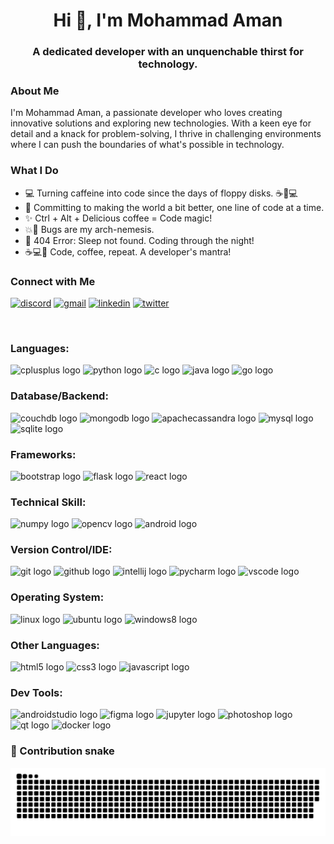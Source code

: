 <h1 align="center">Hi 👋, I'm Mohammad Aman</h1>
<h3 align="center">A dedicated developer with an unquenchable thirst for technology.</h3>

### About Me
I'm Mohammad Aman, a passionate developer who loves creating innovative solutions and exploring new technologies. With a keen eye for detail and a knack for problem-solving, I thrive in challenging environments where I can push the boundaries of what's possible in technology.

### What I Do
- 💻 Turning caffeine into code since the days of floppy disks. ☕💾💻
- 🌟 Committing to making the world a bit better, one line of code at a time.
- ✨ Ctrl + Alt + Delicious coffee = Code magic!
- 💥🐛 Bugs are my arch-nemesis.
- 🌙 404 Error: Sleep not found. Coding through the night!
- ☕💻🔄 Code, coffee, repeat. A developer's mantra!

### Connect with Me
<a href=""><img src="https://img.shields.io/badge/Discord-7289DA?style=for-the-badge&logo=discord&logoColor=white" alt="discord"></a>
<a href="mailto:mohammadaman055@gmail.com"><img src="https://img.shields.io/badge/Gmail-D14836?style=for-the-badge&logo=gmail&logoColor=white" alt="gmail"></a>
<a href="https://www.linkedin.com/in/mohammadaman055/"><img src="https://img.shields.io/badge/LinkedIn-0077B5?style=for-the-badge&logo=linkedin&logoColor=white" alt="linkedin"></a>
<a href="https://twitter.com/MohammadAman59"><img src="https://img.shields.io/badge/Twitter-1DA1F2?style=for-the-badge&logo=twitter&logoColor=white" alt="twitter"></a>

<br clear="both">

### Languages:
<div align="left">
  <img src="https://cdn.jsdelivr.net/gh/devicons/devicon/icons/cplusplus/cplusplus-original.svg" height="60" alt="cplusplus logo"  />
  <img src="https://cdn.jsdelivr.net/gh/devicons/devicon/icons/python/python-original.svg" height="60" alt="python logo"  />
  <img src="https://cdn.jsdelivr.net/gh/devicons/devicon/icons/c/c-original.svg" height="60" alt="c logo"  />
  <img src="https://cdn.jsdelivr.net/gh/devicons/devicon/icons/java/java-original.svg" height="60" alt="java logo"  />
  <img src="https://cdn.jsdelivr.net/gh/devicons/devicon/icons/go/go-original.svg" height="60" alt="go logo"  />
</div>

###

### Database/Backend:
<div align="left">
  <img src="https://cdn.jsdelivr.net/gh/devicons/devicon/icons/couchdb/couchdb-original.svg" height="60" alt="couchdb logo"  />
  <img src="https://cdn.jsdelivr.net/gh/devicons/devicon/icons/mongodb/mongodb-original.svg" height="60" alt="mongodb logo"  />
   <img src="https://cdn.simpleicons.org/apachecassandra/1287B1" height="60" alt="apachecassandra logo"  />
  <img src="https://cdn.jsdelivr.net/gh/devicons/devicon/icons/mysql/mysql-original.svg" height="60" alt="mysql logo"  />
  <img src="https://cdn.jsdelivr.net/gh/devicons/devicon/icons/sqlite/sqlite-original.svg" height="60" alt="sqlite logo"  />
</div>

###

### Frameworks:
<div align="left">
  <img src="https://cdn.jsdelivr.net/gh/devicons/devicon/icons/bootstrap/bootstrap-original.svg" height="60" alt="bootstrap logo"  />
  <img src="https://cdn.jsdelivr.net/gh/devicons/devicon/icons/flask/flask-original.svg" height="60" alt="flask logo"  />
  <img src="https://cdn.jsdelivr.net/gh/devicons/devicon/icons/react/react-original.svg" height="60" alt="react logo"  />
</div>

###

### Technical Skill:
<div align="left">
  <img src="https://cdn.jsdelivr.net/gh/devicons/devicon/icons/numpy/numpy-original.svg" height="60" alt="numpy logo"  />
  <img src="https://cdn.jsdelivr.net/gh/devicons/devicon/icons/opencv/opencv-original.svg" height="60" alt="opencv logo"  />
  <img src="https://cdn.simpleicons.org/android/3DDC84" height="60" alt="android logo"  />
</div>

###

### Version Control/IDE:
<div align="left">
  <img src="https://cdn.jsdelivr.net/gh/devicons/devicon/icons/git/git-original.svg" height="60" alt="git logo"  />
  <img src="https://cdn.jsdelivr.net/gh/devicons/devicon/icons/github/github-original.svg" height="60" alt="github logo"  />
  <img src="https://cdn.jsdelivr.net/gh/devicons/devicon/icons/intellij/intellij-original.svg" height="60" alt="intellij logo"  />
  <img src="https://cdn.jsdelivr.net/gh/devicons/devicon/icons/pycharm/pycharm-original.svg" height="60" alt="pycharm logo"  />
  <img src="https://cdn.jsdelivr.net/gh/devicons/devicon/icons/vscode/vscode-original.svg" height="60" alt="vscode logo"  />
</div>

###

### Operating System:
<div align="left">
  <img src="https://cdn.jsdelivr.net/gh/devicons/devicon/icons/linux/linux-original.svg" height="60" alt="linux logo"  />
  <img src="https://cdn.jsdelivr.net/gh/devicons/devicon/icons/ubuntu/ubuntu-plain.svg" height="60" alt="ubuntu logo"  />
  <img src="https://cdn.jsdelivr.net/gh/devicons/devicon/icons/windows8/windows8-original.svg" height="60" alt="windows8 logo"  />
</div>

###

### Other Languages:
<div align="left">
  <img src="https://cdn.jsdelivr.net/gh/devicons/devicon/icons/html5/html5-original.svg" height="60" alt="html5 logo"  />
  <img src="https://cdn.jsdelivr.net/gh/devicons/devicon/icons/css3/css3-original.svg" height="60" alt="css3 logo"  />
    <img src="https://cdn.jsdelivr.net/gh/devicons/devicon/icons/javascript/javascript-original.svg" height="60" alt="javascript logo"  />
</div>

###

### Dev Tools:
<div align="left">
  <img src="https://cdn.jsdelivr.net/gh/devicons/devicon/icons/androidstudio/androidstudio-original.svg" height="60" alt="androidstudio logo"  />
  <img src="https://cdn.jsdelivr.net/gh/devicons/devicon/icons/figma/figma-original.svg" height="60" alt="figma logo"  />
  <img src="https://cdn.jsdelivr.net/gh/devicons/devicon/icons/jupyter/jupyter-original.svg" height="60" alt="jupyter logo"  />
  <img src="https://cdn.jsdelivr.net/gh/devicons/devicon/icons/photoshop/photoshop-plain.svg" height="60" alt="photoshop logo"  />
  <img src="https://cdn.jsdelivr.net/gh/devicons/devicon/icons/qt/qt-original.svg" height="60" alt="qt logo"  />
  <img src="https://cdn.simpleicons.org/docker/2496ED" height="60" alt="docker logo"  />
</div>

###

### 🐍 Contribution snake

<picture>
  <source media="(prefers-color-scheme: dark)" srcset="https://raw.githubusercontent.com/getlost01/getlost01/output/github-contribution-grid-snake-dark.svg">
  <source media="(prefers-color-scheme: light)" srcset="https://raw.githubusercontent.com/getlost01/getlost01/output/github-contribution-grid-snake.svg">
  <img alt="github contribution grid snake animation" src="https://raw.githubusercontent.com/getlost01/getlost01/output/github-contribution-grid-snake.svg">
</picture>

